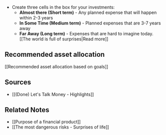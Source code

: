 - Create three cells in the box for your investments:
	- **Almost there (Short term)** - Any planned expense that will happen within 2-3 years
	- **In Some Time (Medium term)** - Planned expenses that are 3-7 years away
	- **Far Away (Long term)** - Expenses that are hard to imagine today. [[The world is full of surprises|Read more]]

## Recommended asset allocation
[[Recommended asset allocation based on goals]]

## Sources
- [[(Done) Let's Talk Money - Highlights]]

## Related Notes
- [[Purpose of a financial product]]
- [[The most dangerous risks - Surprises of life]]